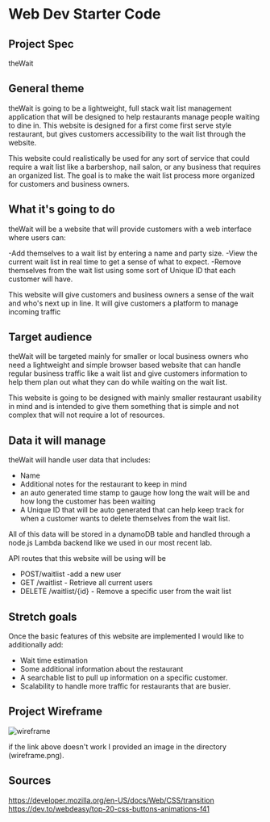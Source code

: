 # Web Dev Starter Code

## Project Spec

theWait

## General theme

theWait is going to be a lightweight, full stack wait list management application that will be designed to help restaurants manage people waiting to dine in. This website is designed for a first come first serve style restaurant, but gives customers accessibility to the wait list through the website.

This website could realistically be used for any sort of service that could require a wait list like a barbershop, nail salon, or any business that requires an organized list. The goal is to make the wait list process more organized for customers and business owners. 

## What it's going to do 

theWait will be a website that will provide customers with a web interface where users can:

-Add themselves to a wait list by entering a name and party size.
-View the current wait list in real time to get a sense of what to expect.
-Remove themselves from the wait list using some sort of Unique ID that each customer will have.

This website will give customers and business owners a sense of the wait and who's next up in line. It will give customers a platform to manage incoming traffic

## Target audience

theWait will be targeted mainly for smaller or local business owners who need a lightweight and simple browser based website that can handle regular business traffic like a wait list and give customers information to help them plan out what they can do while waiting on the wait list.

This website is going to be designed with mainly smaller restaurant usability in mind and is intended to give them something that is simple and not complex that will not require a lot of resources.

## Data it will manage

theWait will handle user data that includes:

- Name
- Additional notes for the restaurant to keep in mind
- an auto generated time stamp to gauge how long the wait will be and how long the customer has been waiting
- A Unique ID that will be auto generated that can help keep track for when a customer wants to delete themselves from the wait list. 

All of this data will be stored in a dynamoDB table and handled through a node.js Lambda backend like we used in our most recent lab.

API routes that this website will be using will be

- POST/waitlist -add a new user
- GET /waitlist - Retrieve all current users
- DELETE /waitlist/{id} - Remove a specific user from the wait list

## Stretch goals

Once the basic features of this website are implemented I would like to additionally add:

- Wait time estimation
- Some additional information about the restaurant
- A searchable list to pull up information on a specific customer.
- Scalability to handle more traffic for restaurants that are busier.


## Project Wireframe

![wireframe](https://app.moqups.com/fdaRQnprQjJwcxuNO36gkBM3w6U1Vmde/view/page/ad64222d5)


if the link above doesn't work I provided an image in the directory (wireframe.png).


## Sources

https://developer.mozilla.org/en-US/docs/Web/CSS/transition
https://dev.to/webdeasy/top-20-css-buttons-animations-f41


